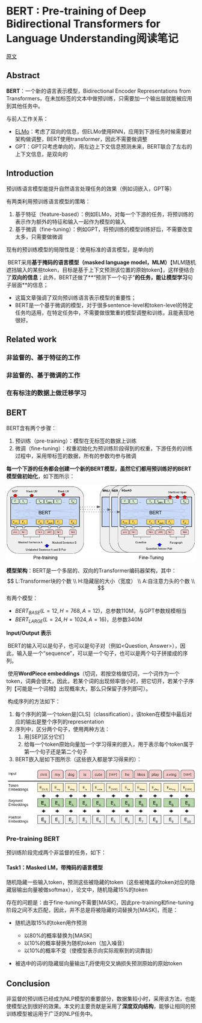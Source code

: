 # BERT : Pre-training of Deep Bidirectional Transformers for Language Understanding阅读笔记

[原文](https://arxiv.org/abs/1810.04805 )

## Abstract

**BERT**：一个新的语言表示模型，Bidirectional Encoder Representations from Transformers，在未加标签的文本中做预训练，只需要加一个输出层就能被应用到其他任务中。

与前人工作关系：

- [ELMo](https://arxiv.org/pdf/1802.05365)：考虑了双向的信息，但ELMo使用RNN，应用到下游任务时候需要对架构做调整，BERT使用transformer，因此不需要做调整
- GPT：GPT只考虑单向的，用左边上下文信息预测未来，BERT联合了左右的上下文信息，是双向的

## Introduction

预训练语言模型能提升自然语言处理任务的效果（例如词嵌入，GPT等）

有两类利用预训练语言模型的策略：

1. 基于特征（feature-based）：例如ELMo，对每一个下游的任务，将预训练的表示作为额外的特征和输入一起作为模型的输入
2. 基于微调（fine-tuning）：例如GPT，将预训练的模型训练好后，不需要改变太多，只需要做微调

现有的预训练模型的局限性是：使用标准的语言模型，是单向的

​	BERT采用**基于掩码的语言模型（masked language model，MLM）**【MLM随机遮挡输入的某些token，目标是基于上下文预测该位置的原始token】，这样便结合了**双向的信息**；此外，BERT还做了**“预测下一个句子”**的任务，能让模型学习**句子层面**的信息；

- 这篇文章强调了双向预训练语言表示模型的重要性；
- BERT是一个基于微调的模型，对于很多sentence-level和token-level的特定任务均适用，在特定任务中，不需要做很繁重的模型调整和训练，且能表现地很好。

## Related work

### 非监督的、基于特征的工作

### 非监督的、基于微调的工作

### 在有标注的数据上做迁移学习

## BERT

BERT含有两个步骤：

1. 预训练（pre-training）：模型在无标签的数据上训练
2. 微调（fine-tuning）：权重初始化为预训练阶段得到的权重，下游任务的训练过程中，采用带标签的数据，所有的参数均参与微调

**每一个下游的任务都会创建一个新的BERT模型，虽然它们都用预训练好的BERT模型做初始化**，如下图所示：

![1664723017912](./fig/1664723017912.png)

**模型架构**：BERT是一个多层的、双向的Transformer编码器架构，其中：
$$
L:Transformer块的个数	\\
H:隐藏层的大小（宽度）	\\
A:自注意力头的个数	\\
$$
有两个模型：

- $BERT_{BASE}(L=12,H=768,A=12)$，总参数110M，与GPT参数规模相当
- $BERT_{LARGE}(L=24,H=1024,A=16)$，总参数340M

**Input/Output 表示**

​	BERT的输入可以是句子，也可以是句子对（例如<Question, Answer>），因此，输入是一个“sequence”，可以是一个句子，也可以是两个句子拼接成的序列。

​	使用**WordPiece embeddings**（切词，若按空格做切词，一个词作为一个token，词典会很大，因此，若某个词的出现频率很小时，把它切开，若某个子序列【可能是一个词根】出现概率大，那么只保留子序列即可）。

​	构成序列的方法如下：

1. 每个序列的第一个token是[CLS]（classification），该token在模型中最后对应的输出是整个序列的representation
2. 序列中，区分两个句子，使用两种方法：
   1. 用[SEP]区分它们
   2. 给每一个token原始向量加一个学习得来的嵌入，用于表示每个token属于第一个句子还是第二个句子
3. BERT嵌入层如下图所示（这些嵌入都是学习得来的）：

![1664768100770](./fig/1664768100770.png)

### Pre-training BERT

预训练阶段完成两个非监督的任务，如下：

#### Task1：Masked LM，带掩码的语言模型

​	随机隐藏一些输入token，预测这些被隐藏的token（这些被掩盖的token对应的隐藏层输出向量被做softmax），论文中，随机隐藏15%的token

​	存在的问题是：由于fine-tuning不需要[MASK]，因此pre-training和fine-tuning阶段之间不太匹配，因此，并不总是将被隐藏的词替换为[MASK]，而是：

- 随机选取15%的token用作预测
  - 以80%的概率替换为[MASK]
  - 以10%的概率替换为随机token（加入噪音）
  - 以10%的概率不变（使模型表示向实际观察到的词靠拢）

- 被选中的词$i$的隐藏层向量输出$T_i$将使用交叉熵损失预测原始的原始token

## Conclusion

​	非监督的预训练已经成为NLP模型的重要部分，数据集较小时，采用该方法，也能使模型达到很好的效果。本文的主要贡献是采用了**深度双向结构**，能够让相同的预训练模型被运用于广泛的NLP任务中。
